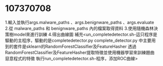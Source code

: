 # 107370708
1.輸入並執行args.malware_paths 、args.benignware_paths 、args.evaluate
2.從 malware_paths 和 benignware_paths 內的檔案取得資料
3.使用隨機森林決策樹model來進行訓練
4.得出曲線圖
補充<un_completedetector.sh-這只程序是驅動的主程序，驅動的是completedetector.py
complete_detector.py 中主要用到的套件是sklearn的RandomForestClassifier及FeatureHasher
透過RandomForestClassifier及FeatureHasher提取特徵並使用機器學習來訓練題曲惡意程式的特徵
執行run_completedetector.sh-程序，添加ROC曲線>
